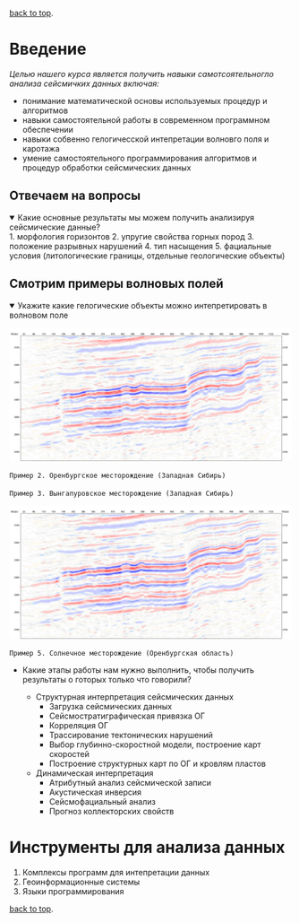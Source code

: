 [back to top](./index.html).
# Введение

*Целью нашего курса является получить навыки самотсоятельногло анализа сейсмичких данных включая:*
* понимание математической основы используемых процедур и алгоритмов
* навыки самостоятельной работы в современном программном обеспечении
* навыки собвенно гелогичесской интепретации волновго поля и каротажа
* умение самостоятельного программирования алгоритмов и процедур обработки сейсмических данных

## Отвечаем на вопросы
<details open>
  <summary>Какие основные результаты мы можем получить анализируя сейсмические данные?</summary>
 	1. морфология горизонтов
	2. упругие свойства горных пород
	3. положение разрывных нарушений
	4. тип насыщения
	5. фациальные условия (литологические границы, отдельные геологические объекты)
</details>



## Смотрим примеры волновых полей

<details open>
  <summary>Укажите какие  гелогические объекты можно интепретировать в волновом поле</summary>

 ![Пример 1. Ярайнерское месторождение Западная Сибирь (Западная Сибирь)](./img/36_FastTrack2_3D_2197_100dpi.bmp)

	Пример 2. Оренбургское месторождение (Западная Сибирь)

	Пример 3. Вынгапуровское месторождение (Западная Сибирь)

![Пример 4. Солнечное месторождение (Оренбургская область)](./img/36_FastTrack2_3D_2197_100dpi.bmp)

	Пример 5. Солнечное месторождение (Оренбургская область)
</details>







* Какие этапы работы нам нужно выполнить, чтобы получить результаты о готорых только что говорили?
	
	* Структурная интерпретация сейсмических данных
		* Загрузка сейсмических данных
		* Сейсмостратиграфическая привязка ОГ
		* Корреляция ОГ
		* Трассирование тектонических нарушений
		* Выбор глубинно-скоростной модели, построение карт скоростей
		* Построение структурных карт по ОГ и кровлям пластов
	* Динамическая интерпретация
		* Атрибутный анализ сейсмической записи 
		* Акустическая инверсия
		* Сейсмофациальный анализ
		* Прогноз коллекторских свойств




# Инструменты для анализа данных
1. Комплексы программ для интепретации данных
2. Геоинформационные системы
3. Языки программирования

[back to top](./index.html).